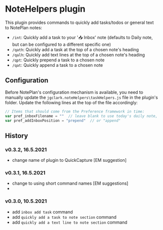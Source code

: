 # NoteHelpers plugin
This plugin provides commands to quickly add tasks/todos or general text to NotePlan notes:

- `/int`: Quickly add a task to your '📥 Inbox' note (defaults to Daily note, but can be configured to a different specific one)
- `/qath`: Quickly add a task at the top of a chosen note's heading
- `/qalh`: Quickly add text lines at the top of a chosen note's heading
- `/qpt`: Quickly prepend a task to a chosen note
- `/qat`: Quickly append a task to a chosen note

## Configuration
Before NotePlan's configuration mechanism is available, you need to manually update the `jgclark.noteHelpers\taskHelpers.js` file in the plugin's folder. Update the following lines at the top of the file accordingly:

```js
// Items that should come from the Preference framework in time:
var pref_inboxFilename = ""  // leave blank to use today's daily note, or give relative filename (e.g. "Folder/Inbox.md", ignoring the starting '/').
var pref_addInboxPosition = "prepend"  // or "append"
```

## History

### v0.3.2, 16.5.2021
- change name of plugin to QuickCapture [EM suggestion]

### v0.3.1, 16.5.2021
- change to using short command names [EM suggestions]
- 

### v0.3.0, 10.5.2021
- add `inbox add task` command
- add `quickly add a task to note section` command
- add `quickly add a text line to note section` command
